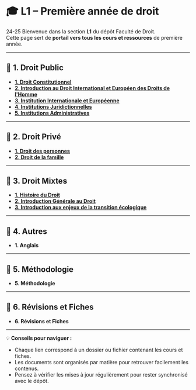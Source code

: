 # 🎓 L1 – Première année de droit
24-25
Bienvenue dans la section **L1** du dépôt Faculté de Droit.  
Cette page sert de **portail vers tous les cours et ressources** de première année.  

---

## 📂 1. Droit Public

- **[1. Droit Constitutionnel](./1.%20Droit%20Public/1.%20Droit%20Constitutionnel/L1%20Semestre%201/0.%20Droit%20Constitutionnel.md)**
- **[2. Introduction au Droit International et Européen des Droits de l'Homme](./1.%20Droit%20Public/2.%20Introduction%20au%20Droit%20International%20et%20Europ%C3%A9en%20des%20Droits%20de%20l'Homme/0.%20Introduction%20au%20Droit%20International%20et%20Europ%C3%A9en%20des%20Droits%20de%20l'Homme.md)**
- **[3. Institution Internationale et Européenne](./1.%20Droit%20Public/3.%20Institution%20Internationale%20et%20europ%C3%A9enne/0.%20Institution%20Internationale%20et%20Europ%C3%A9enne.md)**
- **[4. Institutions Juridictionnelles](./1.%20Droit%20Public/4.%20Institution%20Juridictionnel/0.%20Institutions%20Juridictionnelles.md)**
- **[5. Institutions Administratives](./1.%20Droit%20Public/5.%20Institutions%20Administratives/0.%20Institutions%20Administratives.md)**

---

## 📂 2. Droit Privé

- **[1. Droit des personnes](./2.%20Droit%20Priv%C3%A9/1.%20Droit%20des%20personnes/0.%20Droit%20des%20Personnes.md)**
- **[2. Droit de la famille](./2.%20Droit%20Priv%C3%A9/2.%20Droit%20de%20la%20famille/0.%20Droit%20de%20la%20Famille.md)**


---

## 📂 3. Droit Mixtes

- **[1. Histoire du Droit](0.%20Histoire%20du%20Droit.md)**
- **[2. Introduction Générale au Droit](0.%20Introduction%20Général%20Au%20Droit.md)**
- **[3. Introduction aux enjeux de la transition écologique](0.%20Introduction%20aux%20en%20jeux%20de%20la%20transition%20écologique.md)**


---

## 📂 4. Autres

- **1. Anglais**

---

## 📂 5. Méthodologie

- **5. Méthodologie**  

---

## 📂 6. Révisions et Fiches

- **6. Révisions et Fiches**  

---

💡 **Conseils pour naviguer :**  
- Chaque lien correspond à un dossier ou fichier contenant les cours et fiches.  
- Les documents sont organisés par matière pour retrouver facilement les contenus.  
- Pensez à vérifier les mises à jour régulièrement pour rester synchronisé avec le dépôt.
